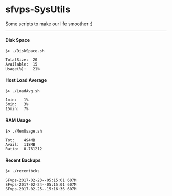 # sfvps-SysUtils
Some scripts to make our life smoother :)

---

#### Disk Space

`$> ./DiskSpace.sh`
```
TotalSize:  20
Available:  15
Usage(%):   21%
```
#### Host Load Average

`$> ./LoadAvg.sh`
```
1min:   1%
5min:   3%
15min:  7%
```

#### RAM Usage

`$> ./MemUsage.sh`
```
Tot:    494MB
Avail:  118MB
Ratio:  0.761212
```

#### Recent Backups

`$> ./recentbcks`
```
SFvps-2017-02-23--05:15:01 607M
SFvps-2017-02-24--05:15:01 607M
SFvps-2017-02-25--15:16:36 607M
```
